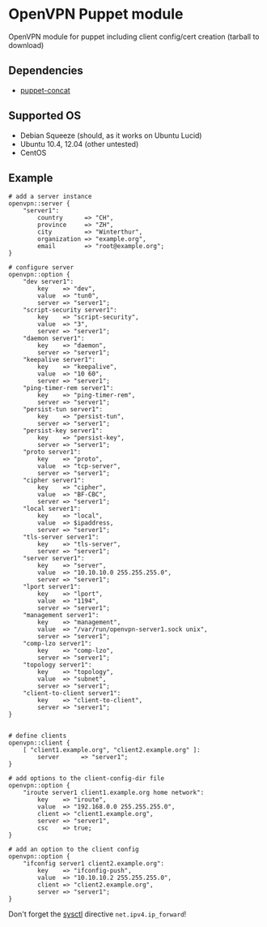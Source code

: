 # OpenVPN Puppet module

OpenVPN module for puppet including client config/cert creation (tarball to download)

## Dependencies
  - [puppet-concat](https://github.com/ripienaar/puppet-concat)

## Supported OS
  - Debian Squeeze (should, as it works on Ubuntu Lucid)
  - Ubuntu 10.4, 12.04 (other untested)
  - CentOS

## Example

    # add a server instance
    openvpn::server {
        "server1":
            country      => "CH",
            province     => "ZH",
            city         => "Winterthur",
            organization => "example.org",
            email        => "root@example.org";
    }

    # configure server
    openvpn::option {
        "dev server1":
            key    => "dev",
            value  => "tun0",
            server => "server1";
        "script-security server1":
            key    => "script-security",
            value  => "3",
            server => "server1";
        "daemon server1":
            key    => "daemon",
            server => "server1";
        "keepalive server1":
            key    => "keepalive",
            value  => "10 60",
            server => "server1";
        "ping-timer-rem server1":
            key    => "ping-timer-rem",
            server => "server1";
        "persist-tun server1":
            key    => "persist-tun",
            server => "server1";
        "persist-key server1":
            key    => "persist-key",
            server => "server1";
        "proto server1":
            key    => "proto",
            value  => "tcp-server",
            server => "server1";
        "cipher server1":
            key    => "cipher",
            value  => "BF-CBC",
            server => "server1";
        "local server1":
            key    => "local",
            value  => $ipaddress,
            server => "server1";
        "tls-server server1":
            key    => "tls-server",
            server => "server1";
        "server server1":
            key    => "server",
            value  => "10.10.10.0 255.255.255.0",
            server => "server1";
        "lport server1":
            key    => "lport",
            value  => "1194",
            server => "server1";
        "management server1":
            key    => "management",
            value  => "/var/run/openvpn-server1.sock unix",
            server => "server1";
        "comp-lzo server1":
            key    => "comp-lzo",
            server => "server1";
        "topology server1":
            key    => "topology",
            value  => "subnet",
            server => "server1";
        "client-to-client server1":
            key    => "client-to-client",
            server => "server1";
    }


    # define clients
    openvpn::client {
        [ "client1.example.org", "client2.example.org" ]:
            server      => "server1";
    }

    # add options to the client-config-dir file
    openvpn::option {
        "iroute server1 client1.example.org home network":
            key    => "iroute",
            value  => "192.168.0.0 255.255.255.0",
            client => "client1.example.org",
            server => "server1",
            csc    => true;
    }

    # add an option to the client config
    openvpn::option {
        "ifconfig server1 client2.example.org":
            key    => "ifconfig-push",
            value  => "10.10.10.2 255.255.255.0",
            client => "client2.example.org",
            server => "server1";
    }

Don't forget the [sysctl](https://github.com/luxflux/puppet-sysctl) directive ```net.ipv4.ip_forward```!
